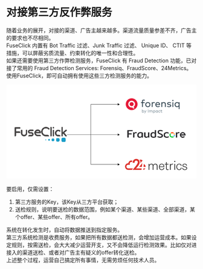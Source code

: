 #  对接第三方反作弊服务
随着业务的展开，对接的渠道、广告主越来越多。渠道流量质量参差不齐，广告主的要求也不尽相同。  
FuseClick 内置有 Bot Traffic 过滤、Junk Traffic 过滤、 Unique ID、 CTIT 等措施，可以屏蔽劣质流量、约束转化的唯一性和合理性。   
如果还需要使用第三方作弊检测服务，FuseClick 有 Fraud Detection 功能，已对接了常用的 Fraud Detection Services: Forensiq、FraudScore、24Metrics。
使用FuseClick，即可自动拥有使用这些三方检测服务的能力。

![integrated fraud detection services](../image/anti-fraud-service.png)

要启用，仅需设置：
1. 第三方服务的Key，该Key从三方平台获取；
2. 送检规则，说明要送检的数据范围，例如某个渠道、某些渠道、全部渠道，某个offer、某些offer、所有offer。

系统在转化发生时，自动将数据推送到指定服务。    
第三方系统检测是收费服务，如果把所有数据都送检测，会增加运营成本。如果设定规则，按需送检，会大大减少运营开支，又不会降低运行检测效果。比如仅对进接入的渠道送检、或者对广告主有疑义的offer转化送检。    
上述整个过程，运营自己搞定所有事情，无需劳烦任何技术人员。
